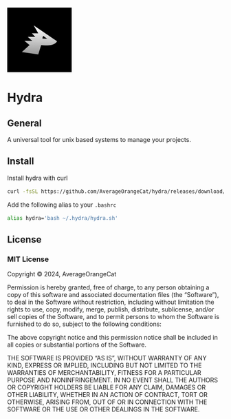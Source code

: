![Hydra Logo](./images/Hydra%20Logo%20150x150.png)

# Hydra

## General

A universal tool for unix based systems to manage your projects.

## Install

Install hydra with curl

```bash
curl -fsSL https://github.com/AverageOrangeCat/hydra/releases/download/VERSION/install.sh | bash
```

Add the following alias to your `.bashrc`

```bash
alias hydra='bash ~/.hydra/hydra.sh'
```

###

## License

### MIT License

Copyright © 2024, AverageOrangeCat

Permission is hereby granted, free of charge, to any person obtaining a copy of this software and associated documentation files (the “Software”), to deal in the Software without restriction, including without limitation the rights to use, copy, modify, merge, publish, distribute, sublicense, and/or sell copies of the Software, and to permit persons to whom the Software is furnished to do so, subject to the following conditions:

The above copyright notice and this permission notice shall be included in all copies or substantial portions of the Software.

THE SOFTWARE IS PROVIDED “AS IS”, WITHOUT WARRANTY OF ANY KIND, EXPRESS OR IMPLIED, INCLUDING BUT NOT LIMITED TO THE WARRANTIES OF MERCHANTABILITY, FITNESS FOR A PARTICULAR PURPOSE AND NONINFRINGEMENT. IN NO EVENT SHALL THE AUTHORS OR COPYRIGHT HOLDERS BE LIABLE FOR ANY CLAIM, DAMAGES OR OTHER LIABILITY, WHETHER IN AN ACTION OF CONTRACT, TORT OR OTHERWISE, ARISING FROM, OUT OF OR IN CONNECTION WITH THE SOFTWARE OR THE USE OR OTHER DEALINGS IN THE SOFTWARE.
